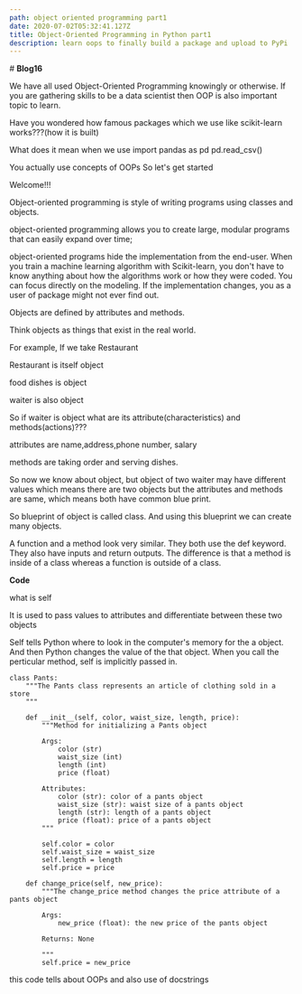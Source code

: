 ```yaml
---
path: object oriented programming part1
date: 2020-07-02T05:32:41.127Z
title: Object-Oriented Programming in Python part1
description: learn oops to finally build a package and upload to PyPi
---
```

\# **Blog16**

We have all used Object-Oriented Programming knowingly or otherwise. If you are gathering skills to be a data scientist then OOP is also important topic to learn. 

Have you wondered how famous packages which we use like scikit-learn works???(how it is built)

What does it mean when we use import pandas as pd pd.read_csv()

You actually use concepts of OOPs So let's get started

Welcome!!!

Object-oriented programming is style of writing programs using classes and objects.

object-oriented programming allows you to create large, modular programs that can easily expand over time;

object-oriented programs hide the implementation from the end-user. When you train a machine learning algorithm with Scikit-learn, you don't have to know anything about how the algorithms work or how they were coded. You can focus directly on the modeling. If the implementation changes, you as a user of package might not ever find out.

Objects are defined by attributes and methods.

Think objects as things that exist in the real world.

For example, If we take Restaurant

Restaurant is itself object 

food dishes is object

waiter is also object

So if waiter is object what are its attribute(characteristics) and methods(actions)???

attributes are name,address,phone number, salary

methods are taking order and serving dishes.

So now we know about object, but object of two waiter may have different values which means there are two objects but the attributes and methods are same, which means both have common blue print.

So blueprint of object is called class. And using this blueprint we can create many objects. 

A function and a method look very similar. They both use the def keyword. They also have inputs and return outputs. The difference is that a method is inside of a class whereas a function is outside of a class.

**Code**

what is self 

It is used to pass values to attributes and differentiate between these two objects

Self tells Python where to look in the computer's memory for the a object. And then Python changes the value of the that object. When you call the perticular method, self is implicitly passed in.

```
class Pants:
    """The Pants class represents an article of clothing sold in a store
    """

    def __init__(self, color, waist_size, length, price):
        """Method for initializing a Pants object

        Args: 
            color (str)
            waist_size (int)
            length (int)
            price (float)

        Attributes:
            color (str): color of a pants object
            waist_size (str): waist size of a pants object
            length (str): length of a pants object
            price (float): price of a pants object
        """

        self.color = color
        self.waist_size = waist_size
        self.length = length
        self.price = price

    def change_price(self, new_price):
        """The change_price method changes the price attribute of a pants object

        Args: 
            new_price (float): the new price of the pants object

        Returns: None

        """
        self.price = new_price
```

this code tells about OOPs and also use of docstrings
